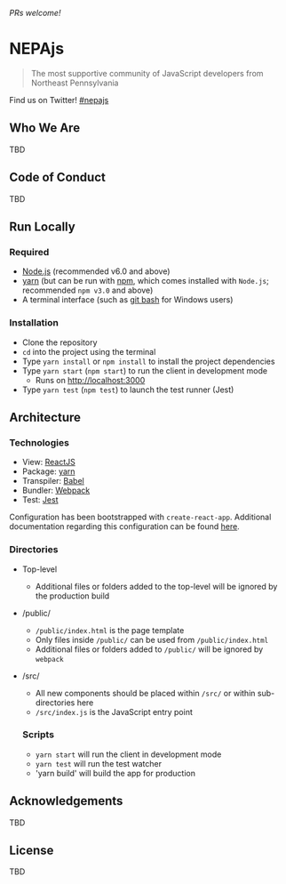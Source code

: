 *PRs welcome!*

# NEPAjs

> The most supportive community of JavaScript developers from Northeast Pennsylvania

Find us on Twitter! [#nepajs](https://twitter.com/hashtag/NEPAjs?src=hash)

## Who We Are

TBD

## Code of Conduct

TBD

## Run Locally

### Required

- [Node.js](https://nodejs.org/en/download) (recommended v6.0 and above)
- [yarn](https://yarnpkg.com/en/docs/install) (but can be run with [npm](https://www.npmjs.com), which comes installed with `Node.js`; recommended `npm v3.0` and above)
- A terminal interface (such as [git bash](https://git-scm.com/downloads) for Windows users)

### Installation

- Clone the repository
- `cd` into the project using the terminal
- Type `yarn install` or `npm install` to install the project dependencies
- Type `yarn start` (`npm start`) to run the client in development mode
  - Runs on [http://localhost:3000](http://localhost:3000)
- Type `yarn test` (`npm test`) to launch the test runner (Jest)

## Architecture

### Technologies

- View: [ReactJS](https://facebook.github.io/react/)
- Package: [yarn](https://yarnpkg.com/en/)
- Transpiler: [Babel](https://babeljs.io/)
- Bundler: [Webpack](https://webpack.github.io/)
- Test: [Jest](https://facebook.github.io/jest/)

Configuration has been bootstrapped with `create-react-app`.  Additional documentation regarding this configuration can be found [here](https://github.com/facebookincubator/create-react-app).

### Directories

* Top-level
  * Additional files or folders added to the top-level will be ignored by the production build
* /public/
  * `/public/index.html` is the page template
  * Only files inside `/public/` can be used from `/public/index.html`
  * Additional files or folders added to `/public/` will be ignored by `webpack`
* /src/
  * All new components should be placed within `/src/` or within sub-directories here
  * `/src/index.js` is the JavaScript entry point

  ### Scripts

  - `yarn start` will run the client in development mode
  - `yarn test` will run the test watcher
  - 'yarn build' will build the app for production

## Acknowledgements

TBD

## License

TBD
